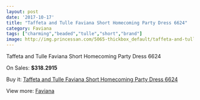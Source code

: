 ```yaml
---
layout: post
date: '2017-10-17'
title: "Taffeta and Tulle Faviana Short Homecoming Party Dress 6624"
category: Faviana
tags: ["charming","beaded","tulle","short","brand"]
image: http://img.princessan.com/5065-thickbox_default/taffeta-and-tulle-faviana-short-homecoming-party-dress-6624.jpg
---
```

Taffeta and Tulle Faviana Short Homecoming Party Dress 6624

On Sales: **$318.2915**
<a href="https://www.princessan.com/en/faviana/2354-taffeta-and-tulle-faviana-short-homecoming-party-dress-6624.html"><amp-img layout="responsive" width="600" height="600" src="//img.princessan.com/5065-thickbox_default/taffeta-and-tulle-faviana-short-homecoming-party-dress-6624.jpg" alt="Taffeta and Tulle Faviana Short Homecoming Party Dress 6624 0" /></a>

Buy it: [Taffeta and Tulle Faviana Short Homecoming Party Dress 6624](https://www.princessan.com/en/faviana/2354-taffeta-and-tulle-faviana-short-homecoming-party-dress-6624.html "Taffeta and Tulle Faviana Short Homecoming Party Dress 6624")

View more: [Faviana](https://www.princessan.com/en/19-faviana "Faviana")